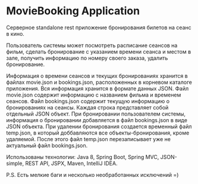 # MovieBooking Application
Серверное standalone rest приложение бронирования билетов на сеанс в кино.

Пользователь системы может посмотреть расписание сеансов на фильм, сделать бронирование с указанием времени сеанса и местом в зале,
получить информацию по номеру своего заказа, удалить бронирование.

Информация о времени сеансов и текущих бронированиях хранится в файлах movie.json и bookings.json, расположенных в корневом каталоге приложения. Вся информация хранится в формате данных JSON.
Файл movie.json содержит информацию с названием фильма и временем сеансов.
Файл bookings.json содержит текущую информацию о бронированиях на сеансы. Каждая строка представляет собой отдельный JSON объект.
При бронировании пользователем системы, информация о бронировании добавляется в файл bookings.json в виде JSON объекта.
При удалении бронирования создается временный файл temp.json, в который доббавляются все объекты-бронирования, кроме удаляемой.
После этого файл temp.json перезаписывает уже не актуальный файл bookings.json.

Использованы технологии: Java 8, Spring Boot, Spring MVC, JSON-simple, REST API, JSPX, Maven, IntelliJ IDEA.

P.S. Есть мелкие баги и несколько необработанных исключений =)
